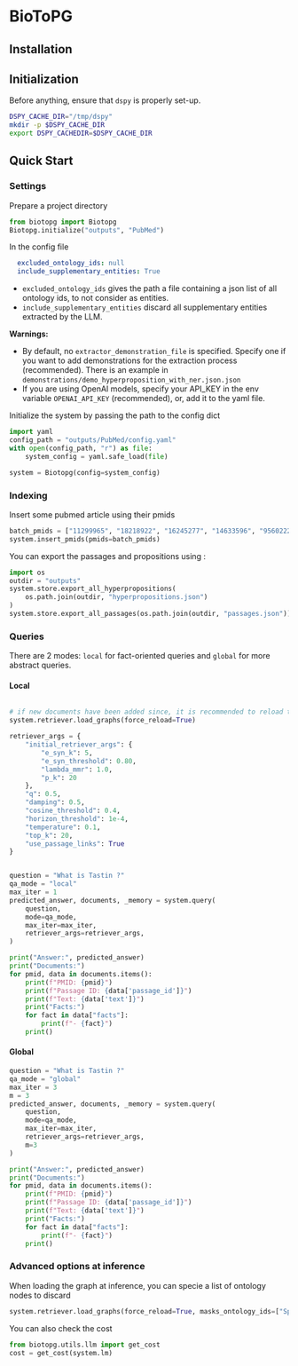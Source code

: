 <!--
Copyright © 2025 Idiap Research Institute <contact@idiap.ch>
SPDX-FileContributor: Maxime Delmas <maxime.delmas@idiap.ch>

SPDX-License-Identifier: MIT
-->

# BioToPG

## Installation

## Initialization

Before anything, ensure that `dspy` is properly set-up.
```bash
DSPY_CACHE_DIR="/tmp/dspy"
mkdir -p $DSPY_CACHE_DIR
export DSPY_CACHEDIR=$DSPY_CACHE_DIR
```

## Quick Start

### Settings

Prepare a project directory

```python
from biotopg import Biotopg
Biotopg.initialize("outputs", "PubMed")
```


In the config file
```yaml
  excluded_ontology_ids: null
  include_supplementary_entities: True
```

- ```excluded_ontology_ids``` gives the path a file containing a json list of all ontology ids, to not consider as entities.
- ```include_supplementary_entities``` discard all supplementary entities extracted by the LLM.


**Warnings:**
- By default, no `extractor_demonstration_file` is specified. Specify one if you want to add demonstrations for the extraction process (recommended). There is an example in `demonstrations/demo_hyperproposition_with_ner.json.json`
- If you are using OpenAI models, specify your API_KEY in the env variable `OPENAI_API_KEY` (recommended), or, add it to the yaml file.

Initialize the system by passing the path to the config dict
```python
import yaml
config_path = "outputs/PubMed/config.yaml"
with open(config_path, "r") as file:
    system_config = yaml.safe_load(file)

system = Biotopg(config=system_config)
```

### Indexing

Insert some pubmed article using their pmids
```python
batch_pmids = ["11299965", "18218922", "16245277", "14633596", "9560222", "10797941", "23194061", "12049630", "7758945"]
system.insert_pmids(pmids=batch_pmids)
```

You can export the passages and propositions using :

```python
import os
outdir = "outputs"
system.store.export_all_hyperpropositions(
    os.path.join(outdir, "hyperpropositions.json")
)
system.store.export_all_passages(os.path.join(outdir, "passages.json"))
```

### Queries

There are 2 modes: `local` for fact-oriented queries and `global` for more abstract queries.

#### Local

```python

# if new documents have been added since, it is recommended to reload the graph. When reloading the graph.
system.retriever.load_graphs(force_reload=True)

retriever_args = {
    "initial_retriever_args": {
        "e_syn_k": 5,
        "e_syn_threshold": 0.80,
        "lambda_mmr": 1.0,
        "p_k": 20
    },
    "q": 0.5,
    "damping": 0.5,
    "cosine_threshold": 0.4,
    "horizon_threshold": 1e-4,
    "temperature": 0.1,
    "top_k": 20,
    "use_passage_links": True
}


question = "What is Tastin ?"
qa_mode = "local"
max_iter = 1
predicted_answer, documents, _memory = system.query(
    question,
    mode=qa_mode,
    max_iter=max_iter,
    retriever_args=retriever_args,
)

print("Answer:", predicted_answer)
print("Documents:")
for pmid, data in documents.items():
    print(f"PMID: {pmid}")
    print(f"Passage ID: {data['passage_id']}")
    print(f"Text: {data['text']}")
    print("Facts:")
    for fact in data["facts"]:
        print(f"- {fact}")
    print()
```

#### Global


```python
question = "What is Tastin ?"
qa_mode = "global"
max_iter = 3
m = 3
predicted_answer, documents, _memory = system.query(
    question,
    mode=qa_mode,
    max_iter=max_iter,
    retriever_args=retriever_args,
    m=3
)

print("Answer:", predicted_answer)
print("Documents:")
for pmid, data in documents.items():
    print(f"PMID: {pmid}")
    print(f"Passage ID: {data['passage_id']}")
    print(f"Text: {data['text']}")
    print("Facts:")
    for fact in data["facts"]:
        print(f"- {fact}")
    print()
```

### Advanced options at inference

When loading the graph at inference, you can specie a list of ontology nodes to discard
```python
system.retriever.load_graphs(force_reload=True, masks_ontology_ids=["Species|9606"])
```

You can also check the cost
```python
from biotopg.utils.llm import get_cost
cost = get_cost(system.lm)
```
